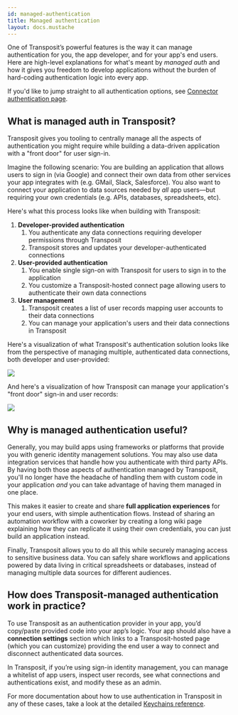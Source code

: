 ```yaml
---
id: managed-authentication
title: Managed authentication
layout: docs.mustache
---
```


One of Transposit’s powerful features is the way it can manage authentication for you, the app developer, and for your app's end users. Here are high-level explanations for what's meant by _managed auth_ and how it gives you freedom to develop applications without the burden of hard-coding authentication logic into every app.

If you'd like to jump straight to all authentication options, see [Connector authentication page](/docs/references/connector-authentication).

## What is managed auth in Transposit?

Transposit gives you tooling to centrally manage all the aspects of authentication you might require while building a data-driven application with a "front door" for user sign-in.

Imagine the following scenario: You are building an application that allows users to sign in (via Google) and connect their own data from other services your app integrates with (e.g. GMail, Slack, Salesforce). You also want to connect your application to data sources needed by _all_ app users&mdash;but requiring your own credentials (e.g. APIs, databases, spreadsheets, etc).

Here's what this process looks like when building with Transposit:

1. **Developer-provided authentication**
   1. You authenticate any data connections requiring developer permissions through Transposit
   2. Transposit stores and updates your developer-authenticated connections
2. **User-provided authentication**
   1. You enable single sign-on with Transposit for users to sign in to the application
   2. You customize a Transposit-hosted connect page allowing users to authenticate their own data connections
3. **User management**
   1. Transposit creates a list of user records mapping user accounts to their data connections
   2. You can manage your application's users and their data connections in Transposit

Here's a visualization of what Transposit's authentication solution looks like from the perspective of managing multiple, authenticated data connections, both developer and user-provided:

![](/docs/assets/managed-auth-1.png)

And here's a visualization of how Transposit can manage your application's "front door" sign-in and user records:

![](/docs/assets/managed-auth-2.png)

## Why is managed authentication useful?

Generally, you may build apps using frameworks or platforms that provide you with generic identity management solutions. You may also use data integration services that handle how you authenticate with third party APIs. By having both those aspects of authentication managed by Transposit, you'll no longer have the headache of handling them with custom code in your application _and_ you can take advantage of having them managed in one place.

This makes it easier to create and share **full application experiences** for your end users, with simple authentication flows. Instead of sharing an automation workflow with a coworker by creating a long wiki page explaining how they can replicate it using their own credentials, you can just build an application instead.

Finally, Transposit allows you to do all this while securely managing access to sensitive business data. You can safely share workflows and applications powered by data living in critical spreadsheets or databases, instead of managing multiple data sources for different audiences.

## How does Transposit-managed authentication work in practice?

To use Transposit as an authentication provider in your app, you’d copy/paste provided code into your app’s logic. Your app should also have a **connection settings** section which links to a Transposit-hosted page (which you can customize) providing the end user a way to connect and disconnect authenticated data sources.

In Transposit, if you’re using sign-in identity management, you can manage a whitelist of app users, inspect user records, see what connections and authentications exist, and modify these as an admin.

For more documentation about how to use authentication in Transposit in any of these cases, take a look at the detailed [Keychains reference](/docs/references/keys-and-keychains).

